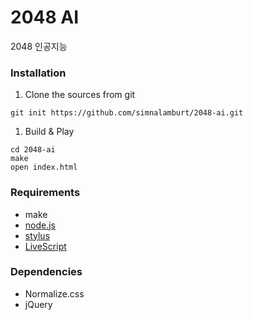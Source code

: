 2048 AI
========

2048 인공지능

### Installation

1.  Clone the sources from git

```
git init https://github.com/simnalamburt/2048-ai.git
```

1.  Build & Play

```
cd 2048-ai
make
open index.html
```

### Requirements

* make
* [node.js](http://nodejs.org/)
* [stylus](http://learnboost.github.io/stylus/)
* [LiveScript](http://livescript.net/)

### Dependencies

* Normalize.css
* jQuery
